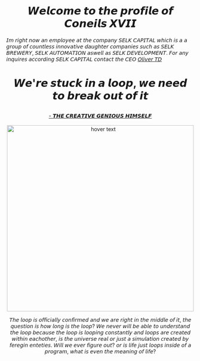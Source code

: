 <h1 align="center"> 𝙒𝙚𝙡𝙘𝙤𝙢𝙚 𝙩𝙤 𝙩𝙝𝙚 𝙥𝙧𝙤𝙛𝙞𝙡𝙚 𝙤𝙛 𝘾𝙤𝙣𝙚𝙞𝙡𝙨 𝙓𝙑𝙄𝙄 </h1>

𝘐𝘮 𝘳𝘪𝘨𝘩𝘵 𝘯𝘰𝘸 𝘢𝘯 𝘦𝘮𝘱𝘭𝘰𝘺𝘦𝘦 𝘢𝘵 𝘵𝘩𝘦 𝘤𝘰𝘮𝘱𝘢𝘯𝘺 𝘚𝘌𝘓𝘒 𝘊𝘈𝘗𝘐𝘛𝘈𝘓 𝘸𝘩𝘪𝘤𝘩 𝘪𝘴 𝘢 𝘢 𝘨𝘳𝘰𝘶𝘱 𝘰𝘧 𝘤𝘰𝘶𝘯𝘵𝘭𝘦𝘴𝘴 𝘪𝘯𝘯𝘰𝘷𝘢𝘵𝘪𝘷𝘦 𝘥𝘢𝘶𝘨𝘩𝘵𝘦𝘳 𝘤𝘰𝘮𝘱𝘢𝘯𝘪𝘦𝘴 𝘴𝘶𝘤𝘩 𝘢𝘴 𝘚𝘌𝘓𝘒           𝘉𝘙𝘌𝘞𝘌𝘙𝘠, 𝘚𝘌𝘓𝘒 𝘈𝘜𝘛𝘖𝘔𝘈𝘛𝘐𝘖𝘕 𝘢𝘴𝘸𝘦𝘭𝘭 𝘢𝘴 𝘚𝘌𝘓𝘒 𝘋𝘌𝘝𝘌𝘓𝘖𝘗𝘔𝘌𝘕𝘛. 𝘍𝘰𝘳 𝘢𝘯𝘺 𝘪𝘯𝘲𝘶𝘪𝘳𝘦𝘴 𝘢𝘤𝘤𝘰𝘳𝘥𝘪𝘯𝘨 𝘚𝘌𝘓𝘒 𝘊𝘈𝘗𝘐𝘛𝘈𝘓 𝘤𝘰𝘯𝘵𝘢𝘤𝘵 𝘵𝘩𝘦 𝘊𝘌𝘖 [𝘖𝘭𝘪𝘷𝘦𝘳 𝘛𝘋](https://github.com/olivertd)

<h1 align="center">
  <p>𝙒𝙚'𝙧𝙚 𝙨𝙩𝙪𝙘𝙠 𝙞𝙣 𝙖 𝙡𝙤𝙤𝙥, 𝙬𝙚 𝙣𝙚𝙚𝙙 𝙩𝙤 𝙗𝙧𝙚𝙖𝙠 𝙤𝙪𝙩 𝙤𝙛 𝙞𝙩</p>
</h1>

<p align="center">
  <a href="https://twitter.com/elonmusk"> - 𝙏𝙃𝙀 𝘾𝙍𝙀𝘼𝙏𝙄𝙑𝙀 𝙂𝙀𝙉𝙄𝙊𝙐𝙎 𝙃𝙄𝙈𝙎𝙀𝙇𝙁</a>
  <br><br>
  <img src="http://i.imgur.com/1hSj2nR.gif" width="500" title="hover text">
</p>

<p align="center"> 𝘛𝘩𝘦 𝘭𝘰𝘰𝘱 𝘪𝘴 𝘰𝘧𝘧𝘪𝘤𝘪𝘢𝘭𝘭𝘺 𝘤𝘰𝘯𝘧𝘪𝘳𝘮𝘦𝘥 𝘢𝘯𝘥 𝘸𝘦 𝘢𝘳𝘦 𝘳𝘪𝘨𝘩𝘵 𝘪𝘯 𝘵𝘩𝘦 𝘮𝘪𝘥𝘥𝘭𝘦 𝘰𝘧 𝘪𝘵, 𝘵𝘩𝘦 𝘲𝘶𝘦𝘴𝘵𝘪𝘰𝘯 𝘪𝘴 𝘩𝘰𝘸 𝘭𝘰𝘯𝘨 𝘪𝘴 𝘵𝘩𝘦 𝘭𝘰𝘰𝘱? 𝘞𝘦 𝘯𝘦𝘷𝘦𝘳 𝘸𝘪𝘭𝘭 𝘣𝘦 𝘢𝘣𝘭𝘦 𝘵𝘰 𝘶𝘯𝘥𝘦𝘳𝘴𝘵𝘢𝘯𝘥 𝘵𝘩𝘦 𝘭𝘰𝘰𝘱 𝘣𝘦𝘤𝘢𝘶𝘴𝘦 𝘵𝘩𝘦 𝘭𝘰𝘰𝘱 𝘪𝘴 𝘭𝘰𝘰𝘱𝘪𝘯𝘨 𝘤𝘰𝘯𝘴𝘵𝘢𝘯𝘵𝘭𝘺 𝘢𝘯𝘥 𝘭𝘰𝘰𝘱𝘴 𝘢𝘳𝘦 𝘤𝘳𝘦𝘢𝘵𝘦𝘥 𝘸𝘪𝘵𝘩𝘪𝘯 𝘦𝘢𝘤𝘩𝘰𝘵𝘩𝘦𝘳, 𝘪𝘴 𝘵𝘩𝘦 𝘶𝘯𝘪𝘷𝘦𝘳𝘴𝘦 𝘳𝘦𝘢𝘭 𝘰𝘳 𝘫𝘶𝘴𝘵 𝘢 𝘴𝘪𝘮𝘶𝘭𝘢𝘵𝘪𝘰𝘯 𝘤𝘳𝘦𝘢𝘵𝘦𝘥 𝘣𝘺 𝘧𝘦𝘳𝘦𝘨𝘪𝘯 𝘦𝘯𝘵𝘦𝘵𝘪𝘦𝘴. 𝘞𝘪𝘭𝘭 𝘸𝘦 𝘦𝘷𝘦𝘳 𝘧𝘪𝘨𝘶𝘳𝘦 𝘰𝘶𝘵? 𝘰𝘳 𝘪𝘴 𝘭𝘪𝘧𝘦 𝘫𝘶𝘴𝘵 𝘭𝘰𝘰𝘱𝘴 𝘪𝘯𝘴𝘪𝘥𝘦 𝘰𝘧 𝘢 𝘱𝘳𝘰𝘨𝘳𝘢𝘮, 𝘸𝘩𝘢𝘵 𝘪𝘴 𝘦𝘷𝘦𝘯 𝘵𝘩𝘦 𝘮𝘦𝘢𝘯𝘪𝘯𝘨 𝘰𝘧 𝘭𝘪𝘧𝘦? </p>

